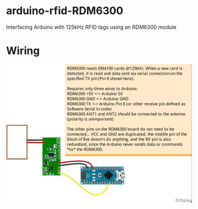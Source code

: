 # arduino-rfid-RDM6300
Interfacing Arduino with 125kHz RFID tags using an RDM6300 module

# Wiring
![RDM6300 to Arduino using Serial interface](https://raw.githubusercontent.com/playfultechnology/arduino-rfid-RDM6300/master/wiring/RDM6300_bb.jpg)
